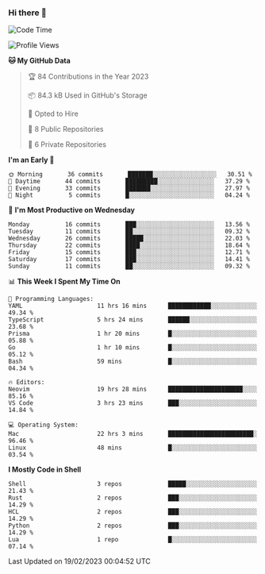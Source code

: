 ### Hi there 👋
<!--![visitors](https://visitor-badge.glitch.me/badge?page_id=d0zingcat)-->
<!--
**d0zingcat/d0zingcat** is a ✨ _special_ ✨ repository because its `README.md` (this file) appears on your GitHub profile.

Here are some ideas to get you started:

- 🔭 I’m currently working on ...
- 🌱 I’m currently learning ...
- 👯 I’m looking to collaborate on ...
- 🤔 I’m looking for help with ...
- 💬 Ask me about ...
- 📫 How to reach me: ...
- 😄 Pronouns: ...
- ⚡ Fun fact: ...
-->
<!--START_SECTION:waka-->
![Code Time](http://img.shields.io/badge/Code%20Time-2%2C318%20hrs%2012%20mins-blue)

![Profile Views](http://img.shields.io/badge/Profile%20Views-109-blue)

**🐱 My GitHub Data** 

> 🏆 84 Contributions in the Year 2023
 > 
> 📦 84.3 kB Used in GitHub's Storage 
 > 
> 💼 Opted to Hire
 > 
> 📜 8 Public Repositories 
 > 
> 🔑 6 Private Repositories  
 > 
**I'm an Early 🐤** 

```text
🌞 Morning       36 commits       ███████░░░░░░░░░░░░░░░░░░   30.51 % 
🌆 Daytime       44 commits       █████████░░░░░░░░░░░░░░░░   37.29 % 
🌃 Evening       33 commits       ███████░░░░░░░░░░░░░░░░░░   27.97 % 
🌙 Night          5 commits       █░░░░░░░░░░░░░░░░░░░░░░░░   04.24 % 

```
📅 **I'm Most Productive on Wednesday** 

```text
Monday          16 commits       ███░░░░░░░░░░░░░░░░░░░░░░   13.56 % 
Tuesday         11 commits       ██░░░░░░░░░░░░░░░░░░░░░░░   09.32 % 
Wednesday       26 commits       █████░░░░░░░░░░░░░░░░░░░░   22.03 % 
Thursday        22 commits       ████░░░░░░░░░░░░░░░░░░░░░   18.64 % 
Friday          15 commits       ███░░░░░░░░░░░░░░░░░░░░░░   12.71 % 
Saturday        17 commits       ███░░░░░░░░░░░░░░░░░░░░░░   14.41 % 
Sunday          11 commits       ██░░░░░░░░░░░░░░░░░░░░░░░   09.32 % 

```


📊 **This Week I Spent My Time On** 

```text
💬 Programming Languages: 
YAML                     11 hrs 16 mins      ████████████░░░░░░░░░░░░░   49.34 % 
TypeScript               5 hrs 24 mins       ██████░░░░░░░░░░░░░░░░░░░   23.68 % 
Prisma                   1 hr 20 mins        █░░░░░░░░░░░░░░░░░░░░░░░░   05.88 % 
Go                       1 hr 10 mins        █░░░░░░░░░░░░░░░░░░░░░░░░   05.12 % 
Bash                     59 mins             █░░░░░░░░░░░░░░░░░░░░░░░░   04.34 % 

🔥 Editors: 
Neovim                   19 hrs 28 mins      █████████████████████░░░░   85.16 % 
VS Code                  3 hrs 23 mins       ███░░░░░░░░░░░░░░░░░░░░░░   14.84 % 

💻 Operating System: 
Mac                      22 hrs 3 mins       ████████████████████████░   96.46 % 
Linux                    48 mins             █░░░░░░░░░░░░░░░░░░░░░░░░   03.54 % 

```

**I Mostly Code in Shell** 

```text
Shell                    3 repos             █████░░░░░░░░░░░░░░░░░░░░   21.43 % 
Rust                     2 repos             ███░░░░░░░░░░░░░░░░░░░░░░   14.29 % 
HCL                      2 repos             ███░░░░░░░░░░░░░░░░░░░░░░   14.29 % 
Python                   2 repos             ███░░░░░░░░░░░░░░░░░░░░░░   14.29 % 
Lua                      1 repo              █░░░░░░░░░░░░░░░░░░░░░░░░   07.14 % 

```



 Last Updated on 19/02/2023 00:04:52 UTC
<!--END_SECTION:waka-->

